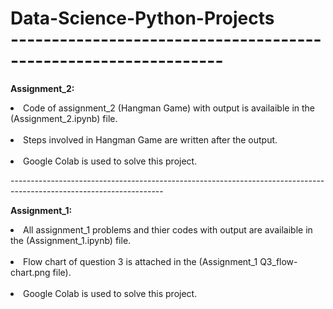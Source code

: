 <h1><b>Data-Science-Python-Projects</b><br>
----------------------------------------------------------------</h1>
<p><b>Assignment_2:</b><br>
<li>Code of assignment_2 (Hangman Game) with output is availaible in the (Assignment_2.ipynb) file.</li><br>
<li>Steps involved in Hangman Game are written after the output.</li><br>
<li>Google Colab is used to solve this project.</li></p>
<P>--------------------------------------------------------------------------------------------------------------------</P>
<p><b>Assignment_1:</b><br>
<li>All assignment_1 problems and thier codes with output are availaible in the (Assignment_1.ipynb) file.</li><br>
<li>Flow chart of question 3 is attached in the (Assignment_1 Q3_flow-chart.png file).</li><br>
<li>Google Colab is used to solve this project.</li></p>
